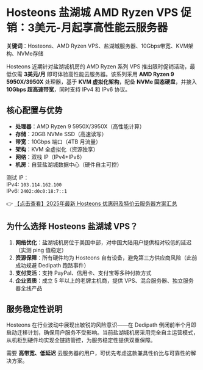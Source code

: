 # Hosteons 盐湖城 AMD Ryzen VPS 促销：3美元-月起享高性能云服务器

**关键词**：Hosteons、AMD Ryzen VPS、盐湖城服务器、10Gbps带宽、KVM架构、NVMe存储

Hosteons 近期针对盐湖城机房的 AMD Ryzen 系列 VPS 推出限时促销活动，最低仅需 **3美元/月** 即可体验高性能云服务器。该系列采用 **AMD Ryzen 9 5950X/3950X** 处理器，基于 **KVM 虚拟化架构**，配备 **NVMe 固态硬盘**，并接入 **10Gbps 超高速带宽**，同时支持 IPv4 和 IPv6 协议。

## 核心配置与优势

- **处理器**：AMD Ryzen 9 5950X/3950X（高性能计算）
- **存储**：20GB NVMe SSD（高速读写）
- **带宽**：10Gbps 端口（4TB 月流量）
- **架构**：KVM 全虚拟化（资源独享）
- **网络**：双栈 IP（IPv4+IPv6）
- **机房**：自营盐湖城数据中心（硬件自主可控）

测试 IP：  
IPv4: `103.114.162.100`  
IPv6: `2402:d0c0:18:7::1`

👉 [【点击查看】2025年最新 Hosteons 优惠码及特价云服务器方案汇总](https://bit.ly/hosteons)

## 为什么选择 Hosteons 盐湖城 VPS？

1. **网络优化**：盐湖城机房位于美国中部，对中国大陆用户提供相对较低的延迟（实测 ping 值稳定）
2. **资源保障**：所有硬件均为 Hosteons 自有设备，避免第三方供应商风险（此前成功规避 Dedipath 跑路事件）
3. **支付灵活**：支持 PayPal、信用卡、支付宝等多种付款方式
4. **企业资质**：成立 5 年以上的老牌主机商，提供 VPS、混合服务器、独立服务器全线产品

## 服务稳定性说明

Hosteons 在行业波动中展现出敏锐的风险意识——在 Dedipath 倒闭前半个月即启动迁移计划，确保用户服务不受影响。当前盐湖城机房采用完全自主运营模式，从机柜到硬件均实现全链路管控，为服务稳定性提供双重保障。

需要 **高带宽、低延迟** 云服务器的用户，可优先考虑这款兼具性价比与可靠性的解决方案。